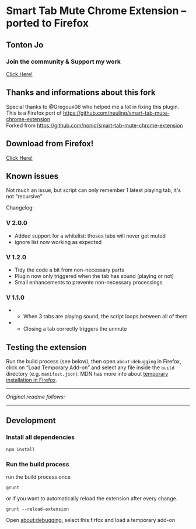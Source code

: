 # Smart Tab Mute Chrome Extension – ported to Firefox

## Tonton Jo  
### Join the community & Support my work   
[Click Here!](https://linktr.ee/tontonjo)  

## Thanks and informations about this fork
Special thanks to @Gregoux06 who helped me a lot in fixing this plugin.  
This is a Firefox port of https://github.com/neuling/smart-tab-mute-chrome-extension  
Forked from https://github.com/noniq/smart-tab-mute-chrome-extension  

## Download from Firefox!  
[Click Here!](https://addons.mozilla.org/en-US/firefox/addon/smart-tab-mute-2023)  

## Known issues  
Not much an issue, but script can only remember 1 latest playing tab, it's not "recursive"

Changelog:  
### V 2.0.0  
- Added support for a whitelist: thoses tabs will never get muted
- ignore list now working as expected

### V 1.2.0  
- Tidy the code a bit from non-necessary parts
- Plugin now only triggered when the tab has sound (playing or not)
- Small enhancements to prevente non-necessary processings
### V 1.1.0  
- - When 3 tabs are playing sound, the script loops between all of them
- - Closing a tab correctly triggers the unmute

## Testing the extension

Run the build process (see below), then open `about:debugging` in Firefox, click on “Load Temporary Add-on” and select any file inside the `build` directory (e.g. `manifest.json`). MDN has more info about [temporary installation in Firefox](https://developer.mozilla.org/en-US/Add-ons/WebExtensions/Temporary_Installation_in_Firefox).

---

*Original readme follows:*

---

## Development

### Install all dependencies

```shell
npm install
```

### Run the build process

run the build process once

```shell
grunt
```

or if you want to automatically reload the extension after every change.

```shell
grunt --reload-extension
```

Open [about:debugging](about:debugging#/setup), select this firfox and load a temporary add-on
